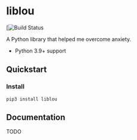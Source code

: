 # liblou

[![Build Status](https://circleci.com/gh/lmist/liblou)

A Python library that helped me overcome anxiety.

* Python 3.9+ support

## Quickstart

### Install
```
pip3 install liblou
```
###  


## Documentation
TODO
